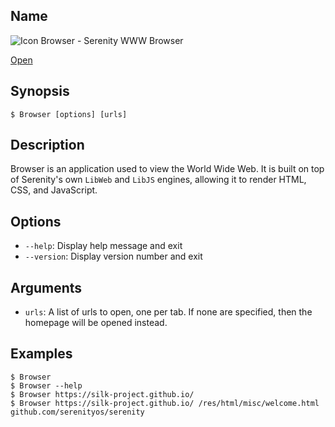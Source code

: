 ## Name

![Icon](/res/icons/16x16/app-browser.png) Browser - Serenity WWW Browser

[Open](launch:///bin/Browser)

## Synopsis

```**sh
$ Browser [options] [urls]
```

## Description

Browser is an application used to view the World Wide Web. It is built on top of Serenity's own `LibWeb` and `LibJS` engines, allowing it to render HTML, CSS, and JavaScript.

## Options

-   `--help`: Display help message and exit
-   `--version`: Display version number and exit

## Arguments

-   `urls`: A list of urls to open, one per tab. If none are specified, then the homepage will be opened instead.

## Examples

```**sh
$ Browser
$ Browser --help
$ Browser https://silk-project.github.io/
$ Browser https://silk-project.github.io/ /res/html/misc/welcome.html github.com/serenityos/serenity
```
